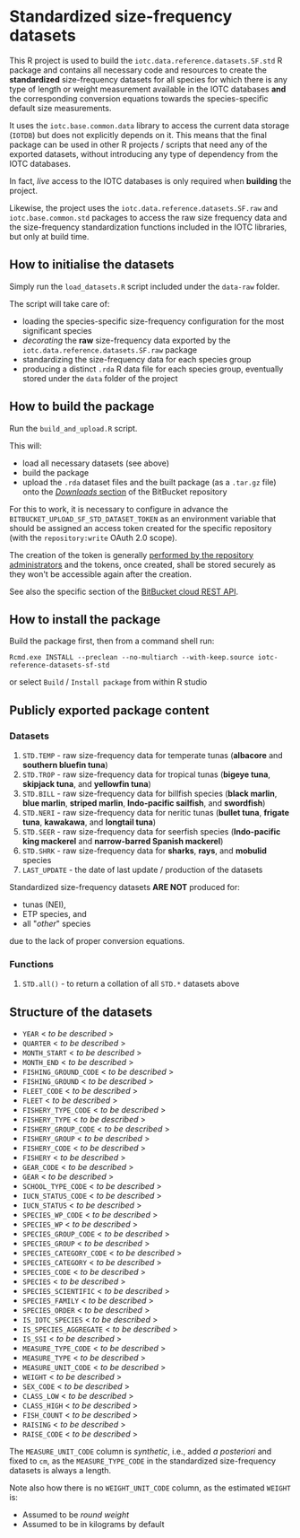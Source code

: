 # Standardized size-frequency datasets

This R project is used to build the `iotc.data.reference.datasets.SF.std` R package and contains all necessary code and resources to create the **standardized** size-frequency datasets for all species for which there is any type of length or weight measurement available in the IOTC databases **and** the corresponding conversion equations towards the species-specific default size measurements.

It uses the `iotc.base.common.data` library to access the current data storage (`IOTDB`) but does not explicitly depends on it. This means that the final package can be used in other R projects / scripts that need any of the exported datasets, without introducing any type of dependency from the IOTC databases.

In fact, *live* access to the IOTC databases is only required when **building** the project.

Likewise, the project uses the `iotc.data.reference.datasets.SF.raw` and `iotc.base.common.std` packages to access the raw size frequency data and the size-frequency standardization functions included in the IOTC libraries, but only at build time.

## How to initialise the datasets

Simply run the `load_datasets.R` script included under the `data-raw` folder.

The script will take care of:

- loading the species-specific size-frequency configuration for the most significant species
- *decorating* the **raw** size-frequency data exported by the `iotc.data.reference.datasets.SF.raw` package
- standardizing the size-frequency data for each species group
- producing a distinct `.rda` R data file for each species group, eventually stored under the `data` folder of the project

## How to build the package

Run the `build_and_upload.R` script.

This will:

-   load all necessary datasets (see above)
-   build the package
-   upload the `.rda` dataset files and the built package (as a `.tar.gz` file) onto the [*Downloads* section](https://bitbucket.org/iotc-ws/iotc-reference-datasets-sf-std/downloads/) of the BitBucket repository

For this to work, it is necessary to configure in advance the `BITBUCKET_UPLOAD_SF_STD_DATASET_TOKEN` as an environment variable that should be assigned an access token created for the specific repository (with the `repository:write` OAuth 2.0 scope).

The creation of the token is generally [performed by the repository administrators](https://support.atlassian.com/bitbucket-cloud/docs/create-a-repository-access-token/) and the tokens, once created, shall be stored securely as they won't be accessible again after the creation.

See also the specific section of the [BitBucket cloud REST API](https://developer.atlassian.com/cloud/bitbucket/rest/api-group-downloads/#api-repositories-workspace-repo-slug-downloads-post).

## How to install the package

Build the package first, then from a command shell run:

```         
Rcmd.exe INSTALL --preclean --no-multiarch --with-keep.source iotc-reference-datasets-sf-std
```

or select `Build` / `Install package` from within R studio

## Publicly exported package content

### Datasets

1.  `STD.TEMP` - raw size-frequency data for temperate tunas (**albacore** and **southern bluefin tuna**)
2.  `STD.TROP` - raw size-frequency data for tropical tunas (**bigeye tuna**, **skipjack tuna**, and **yellowfin tuna**)
3.  `STD.BILL` - raw size-frequency data for billfish species (**black marlin**, **blue marlin**, **striped marlin**, **Indo-pacific sailfish**, and **swordfish**)
4.  `STD.NERI` - raw size-frequency data for neritic tunas (**bullet tuna**, **frigate tuna**, **kawakawa**, and **longtail tuna**)
5.  `STD.SEER` - raw size-frequency data for seerfish species (**Indo-pacific king mackerel** and **narrow-barred Spanish mackerel**)
6.  `STD.SHRK` - raw size-frequency data for **sharks**, **rays**, and **mobulid** species
7.  `LAST_UPDATE` - the date of last update / production of the datasets

Standardized size-frequency datasets **ARE NOT** produced for:

-   tunas (NEI),
-   ETP species, and
-   all "*other*" species

due to the lack of proper conversion equations.

### Functions

1.  `STD.all()` - to return a collation of all `STD.*` datasets above

## Structure of the datasets

-   `YEAR` < *to be described* >
-   `QUARTER` < *to be described* >
-   `MONTH_START` < *to be described* >
-   `MONTH_END` < *to be described* >
-   `FISHING_GROUND_CODE` < *to be described* >
-   `FISHING_GROUND` < *to be described* >
-   `FLEET_CODE` < *to be described* >
-   `FLEET` < *to be described* >
-   `FISHERY_TYPE_CODE` < *to be described* >
-   `FISHERY_TYPE` < *to be described* >
-   `FISHERY_GROUP_CODE` < *to be described* >
-   `FISHERY_GROUP` < *to be described* >
-   `FISHERY_CODE` < *to be described* >
-   `FISHERY` < *to be described* >
-   `GEAR_CODE` < *to be described* >
-   `GEAR` < *to be described* >
-   `SCHOOL_TYPE_CODE` < *to be described* >
-   `IUCN_STATUS_CODE` < *to be described* >
-   `IUCN_STATUS` < *to be described* >
-   `SPECIES_WP_CODE` < *to be described* >
-   `SPECIES_WP` < *to be described* >
-   `SPECIES_GROUP_CODE` < *to be described* >
-   `SPECIES_GROUP` < *to be described* >
-   `SPECIES_CATEGORY_CODE` < *to be described* >
-   `SPECIES_CATEGORY` < *to be described* >
-   `SPECIES_CODE` < *to be described* >
-   `SPECIES` < *to be described* >
-   `SPECIES_SCIENTIFIC` < *to be described* >
-   `SPECIES_FAMILY` < *to be described* >
-   `SPECIES_ORDER` < *to be described* >
-   `IS_IOTC_SPECIES` < *to be described* >
-   `IS_SPECIES_AGGREGATE` < *to be described* >
-   `IS_SSI` < *to be described* >
-   `MEASURE_TYPE_CODE` < *to be described* >
-   `MEASURE_TYPE` < *to be described* >
-   `MEASURE_UNIT_CODE` < *to be described* >
-   `WEIGHT` < *to be described* >
-   `SEX_CODE` < *to be described* >
-   `CLASS_LOW` < *to be described* >
-   `CLASS_HIGH` < *to be described* >
-   `FISH_COUNT` < *to be described* >
-   `RAISING` < *to be described* >
-   `RAISE_CODE` < *to be described* >

The `MEASURE_UNIT_CODE` column is *synthetic*, i.e., added *a posteriori* and fixed to `cm`, as the `MEASURE_TYPE_CODE` in the standardized size-frequency datasets is always a length.

Note also how there is no `WEIGHT_UNIT_CODE` column, as the estimated `WEIGHT` is:

-   Assumed to be *round weight*
-   Assumed to be in kilograms by default
